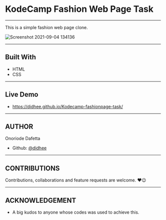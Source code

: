 # KodeCamp Fashion Web Page Task

---

This is a simple fashion web page clone.

![Screenshot 2021-09-04 134136](https://user-images.githubusercontent.com/70528077/132095097-1395aa2e-87f2-4214-bde5-49fdf73f211c.png)

---

## Built With

- HTML
- CSS 

---

## Live Demo 

- https://didhee.github.io/Kodecamp-fashionpage-task/

---

## AUTHOR

Onoriode Dafetta
- Github: [@didhee](https://github.com/didhee)

---

## CONTRIBUTIONS

Contributions, collaborations and feature requests are welcome. ❤😉

---

## ACKNOWLEDGEMENT

- A big kudos to anyone whose codes was used to achieve this.
